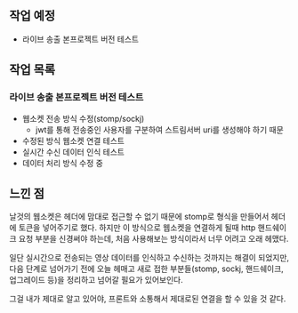 ## 작업 예정
- 라이브 송출 본프로젝트 버전 테스트

## 작업 목록

### 라이브 송출 본프로젝트 버전 테스트
- 웹소켓 전송 방식 수정(stomp/sockj)
  - jwt를 통해 전송중인 사용자를 구분하여 스트림서버 uri를 생성해야 하기 때문
- 수정된 방식 웹소켓 연결 테스트
- 실시간 수신 데이터 인식 테스트
- 데이터 처리 방식 수정 중

## 느낀 점
날것의 웹소켓은 헤더에 맘대로 접근할 수 없기 때문에 stomp로 형식을 만들어서 헤더에 토큰을 넣어주기로 했다.
하지만 이 방식으로 웹소켓을 연결하게 될때 http 핸드쉐이크 요청 부분을 신경써야 하는데, 처음 사용해보는 방식이라서 너무 어려고 오래 헤맸다.

일단 실시간으로 전송되는 영상 데이터를 인식하고 수신하는 것까지는 해결이 되었지만, 다음 단계로 넘어가기 전에 오늘 헤매고 새로 접한 부분들(stomp, sockj, 핸드쉐이크, 업그레이드 등)을 정리하고 넘어갈 필요가 있어보인다.

그걸 내가 제대로 알고 있어야, 프론트와 소통해서 제대로된 연결을 할 수 있을 것 같다.